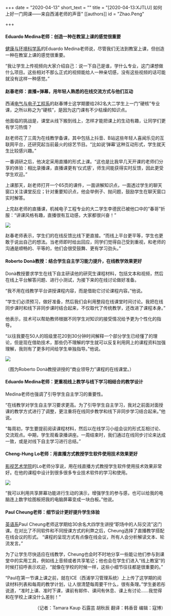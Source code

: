 +++
date = "2020-04-13"
short_text = ""
title = "[2020-04-13:XJTLU] 如何上好一门网课——来自西浦老师的声音"
[[authors]]
    id = "Zhao.Peng"

+++

<h4>Eduardo Medina老师：创造一种在教室上课的感觉很重要</h4><p><a href="study/departments/academic-departments/health-and-environmental-sciences/">健康与环境科学系</a>的Eduardo Medina老师说，尽管我们无法到教室上课，但创造一种在教室上课的感觉很重要。</p><p>“我让学生上传视频向大家介绍自己：说一下自己是谁，学什么专业，这门课想做什么项目。这些相对不那么正式的视频能给人一种亲切感，没有这些视频的话可能就没有这样一种感觉。”</p><h4>赵春老师：直播+弹幕，用年轻人熟悉的在线交流方式与他们互动</h4><p>西浦<a href="study/departments/academic-departments/electrical-and-electronic-engineering/">电气与电子工程系</a>的赵春博士这学期要给282名大二学生上一门“硬核”专业课，之所以称之为“硬核”，是因为这门课有不少枯燥的知识点。</p><p>他面临的挑战是，课堂从线下搬到线上，怎样才能把课上的生动有趣，让同学们更有学习热情？</p><p>赵老师花了三周为在线教学备课，其中包括上抖音、B站这些年轻人喜闻乐见的互联网平台，还研究起当前最火的综艺节目。“比如说‘弹幕’这种互动形式，学生就天生比较感兴趣。”<br></p><p>一番调研之后，他决定采用直播的形式上课。“这也是比我早几天开课的老师们分享的体验：相比录播课，直播课更有‘仪式感’，师生间能获得实时反馈，因此更受学生欢迎。”</p><p>上课那天，赵老师打开一个65页的课件，一面讲解知识点，一面透过学生的聊天窗口关注课堂反应；针对重要知识点，他会举例子、抛问题，鼓励学生在聊天窗口实时解答。</p><p>上完赵老师的直播课，机械电子工程专业的大二学生李德民已被他口中的“春哥”折服：“讲课风格有趣，直播很有互动感，大家都很兴奋！”</p><p><img src="https://www.xjtlu.edu.cn/en/assets/images/news/2020/04/online-teaching-learning.jpg"><br></p><p>赵春老师表示，学生们的在线反馈比线下更直接。“而线上平台更平等，学生也更敢于说出自己的想法。当老师即时给出回应，同学们觉得自己受到重视，和老师的沟通是顺畅的、平等的，他们会很受鼓舞、更有学习劲头。”</p><h4>Roberto Donà教授：结合学生自主学习能力提升，在线教学效果更好</h4><p>Donà教授要求学生在线下自主研读他的研究生课程材料，包括文本和视频，然后在线上平台解答问题、进行小测试，为接下来的在线讨论做好准备。</p><p>“我不用在线教学平台讲授课程内容，而是借助它讨论课程内容。”他说。</p><p>“学生们必须预习，做好准备，然后我们会利用整段在线课堂时间讨论。我把在线同步课时和线下非同步课时结合起来，不仅取代了传统教学，还改进了课程本身。”</p><p>他表示，技术可以帮助教师根据不同学生对知识的接受情况给予更为个性化的指导。</p><p>“以往我要在50人的班级里花20到30分钟时间解释一个部分学生已经懂了的理论，但是现在借助技术，那些仍不理解的学生就可以反复利用网上的课程资料加强理解，我则有了更多时间给学生单独指导。”他说。</p><p><img src="https://www.xjtlu.edu.cn/en/assets/images/news/2020/04/online-teaching-learning2.jpg"><br></p><p>（图为Roberto Donà教授讲授的“商业领导力”课程的在线课堂。）<br></p><h4>Eduardo Medina老师：更重视线上教学与线下学习相结合的教学设计</h4><p>Medina老师也强调了引导学生自主学习的重要性。</p><p>“在线教学对学生自主学习要求更高。为了引导学生自主学习，我对之前面对面授课的教学方式进行了调整，更注重将在线同步教学和线下非同步学习结合起来。”他说。</p><p>“每周初，学生要提前阅读课程材料，然后以在线学习小组会议的形式互相讨论、交流观点。中期，学生观看录播讲座。一周结束时，我们通过在线同步讨论来达成一致，或是对线下自主学习进行总结。”</p><h4>Cheng-Hung Lo老师：用直播方式教授学生软件使用技术效果更好</h4><p><a href="study/departments/school-of-film-and-tv-arts/">影视艺术学院</a>的Lo老师分享说，用在线直播方式教授学生软件使用技术效果非常好。在他的课程中设计到很多很多专业技术软件的学习和使用。</p><p><img src="https://www.xjtlu.edu.cn/en/assets/images/news/2020/04/online-teaching-learning3.jpg"><br></p><p>“我可以利用共享屏幕功能进行生动的演示，增强学生的参与感，也可以给我的电脑连上数字绘图板把我的电脑屏幕变成一块白板。”他说。</p><h4>Paul Cheung老师：细节设计更好提升学生体验</h4><p><a href="study/departments/academic-departments/english/">英语系</a>Paul Cheung老师这学期给30余名大四学生讲授“职场中的人际交流”这门课。在对比了不同软件和不同授课方式的利弊之后，Cheung选择了直播教学搭配在线会议的形式。 “课程的呈现方式有点像在线会议，所有人会分析解读文本、轮流发言。”</p><p><span></span>为了让学生尽快适应在线教学，Cheung也会时不时地分享一些能让他们参与到课堂中的实用工具，例如线上音频或者共享笔记；他也会在学生们进入“线上教室”的时候打招呼表示欢迎，“就像在学校的时候一样，这些小细节往往都是很重要的。”</p><p>“Paul在第一节课上课之前，就在ICE（西浦学习管理系统）上上传了这学期的阅读材料列表和每周的教学计划，让人很清楚每周要干什么，很有条理。”学生姜若彤说道，“准时上课、准时下课，课前有邮件、课间有休息、课上有讨论……我觉得和在学校上课没什么差别！”</p><p style="text-align: right;">（记者：Tamara Kaup 石露芸 胡秋辰 翻译：韩香音 编辑：寇博）</p>			
